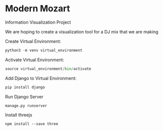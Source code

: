 # Modern Mozart
Information Visualization Project

We are hoping to create a visualization tool for a DJ mix that we are making

Create Virtual Environment:
```python
python3 -m venv virtual_environment
```
Activate Virtual Environment:
```python
source virtual_environment/bin/activate
```
Add Django to Virtual Environment:
```python
pip install django
```
Run Django Server
```python 
manage.py runserver 
```
Install threejs
```
npm install --save three
```


